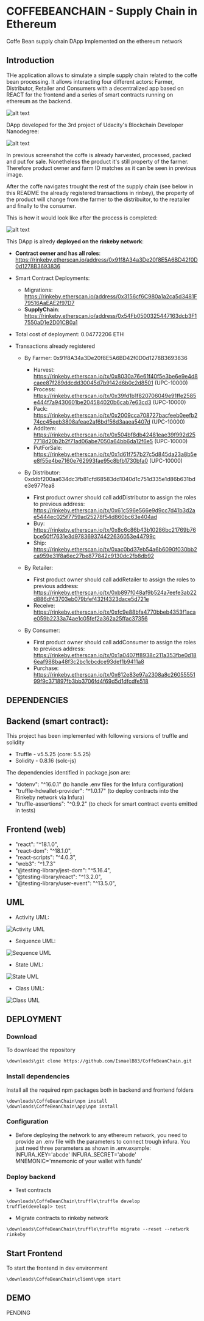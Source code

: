 # COFFEBEANCHAIN - Supply Chain in Ethereum
Coffe Bean supply chain DApp Implemented on the ethereum network

## Introduction 
THe application allows to simulate a simple supply chain related to the coffe bean processing. It allows interacting four different actors: Farmer, Distributor, Retailer and Consumers with a decentralized app based on REACT for the frontend and a series of smart contracts running on ethereum as the backend.

![alt text](./documentation/CoffeBean_SC_BusinessProcess.png)


DApp developed for the 3rd project of Udacity's Blockchain Developer Nanodegree:

![alt text](./documentation/screenshot1.png)

In previous screenshot the coffe is already harvested, processed, packed and put for sale. Nonetheless the product it's still property of the farmer. Therefore product owner and farm ID matches as it can be seen in previous image.

After the coffe navigates trought the rest of the supply chain (see below in this README the already registered transactions in rinbey), the property of the product will change from the farmer to the distribuitor, to the reatailer and finally to the consumer.

This is how it would look like after the process is completed:

![alt text](./documentation/screenshot2.jpg)

This DApp is alredy **deployed on the rinkeby network**:
- **Contract owner and has all roles**: https://rinkeby.etherscan.io/address/0x91f8A34a3De20f8E5A6BD42f0D0d1278B3693836
- Smart Contract Deployments:
    - Migrations: https://rinkeby.etherscan.io/address/0x3156cf6C980a1a2ca5d3481F79516AaEAE2f97D7
    - **SupplyChain**: https://rinkeby.etherscan.io/address/0x54Fb0500325447163dcb3F17550aD1e2D01CB0a1

- Total cost of deployment: 0.04772206 ETH

- Transactions already registered
    - By Farmer: 0x91f8A34a3De20f8E5A6BD42f0D0d1278B3693836
        - Harvest: https://rinkeby.etherscan.io/tx/0x8030a76e61f40f5e3be6e9e4d8caee87f289ddcdd30045d7b9142d6b0c2d8501       (UPC-10000)
        - Process: https://rinkeby.etherscan.io/tx/0x39fd1b1f820706049e91ffe2585e444f7a9430601be204584020b6cab7e63cd3       (UPC-10000)
        - Pack: https://rinkeby.etherscan.io/tx/0x2009cca708727bacfeeb0eefb274cc45eeb3808afeae2af6bdf56d3aaea5407d          (UPC-10000)
        - AddItem: https://rinkeby.etherscan.io/tx/0x504bf8db42481eae39f992d257718d20b2b2f71ad06abe7050a64bb6da12f6e5       (UPC-10000)
        - PutForSale: https://rinkeby.etherscan.io/tx/0x1d61f757b27c5d845da23a8b5ee8f55e4be7160e762993fae95c8bfb1730bfa0    (UPC-10000)
    
    - By Distributor: 0xddbf200aa634dc3fb81cfd68583dd1040d1c751d335e1d86b631bde3e977fea8
        - First product owner should call addDistributor to assign the roles to previous address: https://rinkeby.etherscan.io/tx/0x61c596e566e9d9cc7d41b3d2ae5444ec025f7759ad25278f54d860bc63e404ad
        - Buy: https://rinkeby.etherscan.io/tx/0x8c6c86b43b10286bc21769b76bce50ff7631e3d978369374422636053e44799c
        - Ship: https://rinkeby.etherscan.io/tx/0xac0bd37eb54a6b6090f030bb2ca959e31f8a6ec27be877842c9130dc2fb8db92
    
    - By Retailer:
        - First product owner should call addRetailer to assign the roles to previous address: https://rinkeby.etherscan.io/tx/0xb897f048af9b524a7eefe3ab22d886df43703eb079bfef432f4323dace5d721e
        - Receive: https://rinkeby.etherscan.io/tx/0xfc9e88bfa4770bbeb4353f1acae059b2233a74ae1c05fef2a362a25ffac37356
    
    - By Consumer:
        - First product owner should call addConsumer to assign the roles to previous address: https://rinkeby.etherscan.io/tx/0x1a0407ff8938c211a353fbe0d186eaf988ba48f3c2bc1cbcdce93def1b9411a8  
        - Purchase: https://rinkeby.etherscan.io/tx/0x612e83e97a2308a8c2605555199f9c371897fb3bb3706fd4f69d5d1dfcdfe518

## DEPENDENCIES

## Backend (smart contract):
This project has been implemented with following versions of truffle and solidity
- Truffle - v5.5.25 (core: 5.5.25)
- Solidity - 0.8.16 (solc-js)

The dependencies identified in package.json are:
- "dotenv": "^16.0.1"                       (to handle .env files for the Infura configuration)
- "truffle-hdwallet-provider": "^1.0.17"    (to deploy contracts into the Rinkeby network via Infura)
- "truffle-assertions": "^0.9.2"            (to check for smart contract events emitted in tests)

## Frontend (web)
- "react": "^18.1.0",
- "react-dom": "^18.1.0",
- "react-scripts": "^4.0.3",
- "web3": "^1.7.3"
- "@testing-library/jest-dom": "^5.16.4",
- "@testing-library/react": "^13.2.0",
- "@testing-library/user-event": "^13.5.0",

## UML

- Activity UML:

![Activity UML](./documentation/CoffeBean_SC_ActivityUML.png)

- Sequence UML:

![Sequence UML](./documentation/CoffeBean_SC_SequenceUML.png)

- State UML:

![State UML](./documentation/CoffeBean_SC_StateUML.png)

- Class UML:

![Class UML](./documentation/CoffeBean_SC_ClassUML.png)

## DEPLOYMENT

### Download
To download the repository
```
\downloads\git clone https://github.com/IsmaelB83/CoffeBeanChain.git
```

### Install dependencies

Install all the required npm packages both in backend and frontend folders
```
\downloads\CoffeBeanChain\npm install
\downloads\CoffeBeanChain\app\npm install
```
### Configuration
- Before deploying the network to any ethereum network, you need to provide an .env file with the parameters to connect trough infura. You just need three parameters as shown in .env.example:
INFURA_KEY='abcde'
INFURA_SECRET='abcde'
MNEMONIC='mnemonic of your wallet with funds'

### Deploy backend
- Test contracts
```
\downloads\CoffeBeanChain\truffle\truffle develop
truffle(develop)> test
```

- Migrate contracts to rinkeby network
```
\downloads\CoffeBeanChain\truffle\truffle migrate --reset --network rinkeby
```

## Start Frontend
To start the frontend in dev environment 
```
\downloads\CoffeBeanChain\client\npm start
```

## DEMO
PENDING